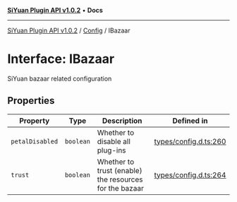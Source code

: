 [**SiYuan Plugin API v1.0.2**](../../../README.md) • **Docs**

---

[SiYuan Plugin API v1.0.2](../../../README.md) / [Config](../README.md) / IBazaar

# Interface: IBazaar

SiYuan bazaar related configuration

## Properties

| Property        | Type      | Description                                            | Defined in                                                                                     |
| --------------- | --------- | ------------------------------------------------------ | ---------------------------------------------------------------------------------------------- |
| `petalDisabled` | `boolean` | Whether to disable all plug-ins                        | [types/config.d.ts:260](https://github.com/siyuan-note/petal/tree/main/types/config.d.ts#L260) |
| `trust`         | `boolean` | Whether to trust (enable) the resources for the bazaar | [types/config.d.ts:264](https://github.com/siyuan-note/petal/tree/main/types/config.d.ts#L264) |
